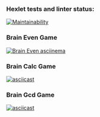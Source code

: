 ### Hexlet tests and linter status:
[![Maintainability](https://api.codeclimate.com/v1/badges/710430310de835e88753/maintainability)](https://codeclimate.com/github/gruzzilkin/frontend-project-lvl1/maintainability)

### Brain Even Game
[![Brain Even asciinema](https://asciinema.org/a/xz6z4ICGqB3iOrsyhhqmbSpXl.svg)](https://asciinema.org/a/xz6z4ICGqB3iOrsyhhqmbSpXl)

### Brain Calc Game
[![asciicast](https://asciinema.org/a/DWSzurlx21iDHBSerrsmEsj2a.svg)](https://asciinema.org/a/DWSzurlx21iDHBSerrsmEsj2a)

### Brain Gcd Game
[![asciicast](https://asciinema.org/a/PU9s8Sml8WLUILfX3PoMOtgwb.svg)](https://asciinema.org/a/PU9s8Sml8WLUILfX3PoMOtgwb)
